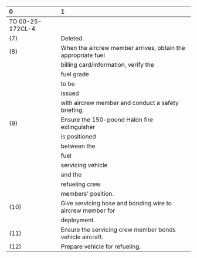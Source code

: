 | 0                | 1                                                            |
|:-----------------|:-------------------------------------------------------------|
| TO 00-25-172CL-4 |                                                              |
| (7)              | Deleted.                                                     |
| (8)              | When the aircrew member arrives, obtain the appropriate fuel |
|                  | billing card/information, verify the                         |
|                  | fuel grade                                                   |
|                  | to be                                                        |
|                  | issued                                                       |
|                  | with aircrew member and conduct a safety briefing.           |
| (9)              | Ensure the 150-pound Halon fire extinguisher                 |
|                  | is positioned                                                |
|                  | between the                                                  |
|                  | fuel                                                         |
|                  | servicing vehicle                                            |
|                  | and the                                                      |
|                  | refueling crew                                               |
|                  | members' position.                                           |
| (10)             | Give servicing hose and bonding wire to aircrew member for   |
|                  | deployment.                                                  |
| (11)             | Ensure the servicing crew member bonds vehicle aircraft.     |
| (12)             | Prepare vehicle for refueling.                               |